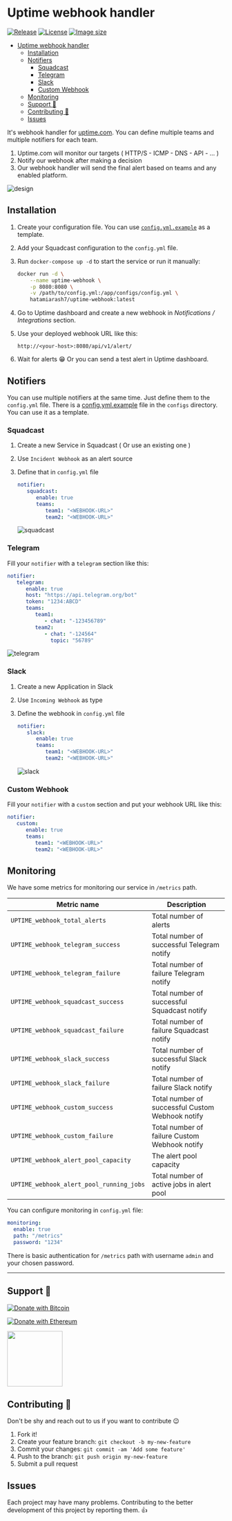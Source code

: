 # Uptime webhook handler

[![Release][release_badge]][release_link]
[![License][badge_license]][link_license]
[![Image size][badge_size_latest]][link_docker_hub]

- [Uptime webhook handler](#uptime-webhook-handler)
  - [Installation](#installation)
  - [Notifiers](#notifiers)
    - [Squadcast](#squadcast)
    - [Telegram](#telegram)
    - [Slack](#slack)
    - [Custom Webhook](#custom-webhook)
  - [Monitoring](#monitoring)
  - [Support 💛](#support-)
  - [Contributing 🤝](#contributing-)
  - [Issues](#issues)

It's webhook handler for [uptime.com](https://uptime.com). You can define multiple teams and multiple notifiers for each team.

1. Uptime.com will monitor our targets ( HTTP/S - ICMP - DNS - API - ... )
2. Notify our webhook after making a decision
3. Our webhook handler will send the final alert based on teams and any enabled platform.

![design](.github/design.jpeg)

## Installation

1. Create your configuration file. You can use [`config.yml.example`](./configs/config.yml.example) as a template.
2. Add your Squadcast configuration to the `config.yml` file.
3. Run `docker-compose up -d` to start the service or run it manually:

   ```bash
   docker run -d \
       --name uptime-webhook \
       -p 8080:8080 \
       -v /path/to/config.yml:/app/configs/config.yml \
       hatamiarash7/uptime-webhook:latest
   ```

4. Go to Uptime dashboard and create a new webhook in *Notifications / Integrations* section.
5. Use your deployed webhook URL like this:

   ```text
   http://<your-host>:8080/api/v1/alert/
   ```

6. Wait for alerts 😁 Or you can send a test alert in Uptime dashboard.

## Notifiers

You can use multiple notifiers at the same time. Just define them to the `config.yml` file. There is a [config.yml.example](./configs/config.yml.example) file in the `configs` directory. You can use it as a template.

### Squadcast

1. Create a new Service in Squadcast ( Or use an existing one )
2. Use `Incident Webhook` as an alert source
3. Define that in `config.yml` file

   ```yaml
   notifier:
      squadcast:
         enable: true
         teams:
            team1: "<WEBHOOK-URL>"
            team2: "<WEBHOOK-URL>"
   ```

   ![squadcast](.github/squadcast.png)

### Telegram

Fill your `notifier` with a `telegram` section like this:

```yaml
notifier:
   telegram:
      enable: true
      host: "https://api.telegram.org/bot"
      token: "1234:ABCD"
      teams:
         team1:
            - chat: "-123456789"
         team2:
            - chat: "-124564"
              topic: "56789"
```

![telegram](.github/telegram.png)

### Slack

1. Create a new Application in Slack
2. Use `Incoming Webhook` as type
3. Define the webhook in `config.yml` file

   ```yaml
   notifier:
      slack:
         enable: true
         teams:
            team1: "<WEBHOOK-URL>"
            team2: "<WEBHOOK-URL>"
   ```

   ![slack](.github/slack.png)

### Custom Webhook

Fill your `notifier` with a `custom` section and put your webhook URL like this:

```yaml
notifier:
   custom:
      enable: true
      teams:
         team1: "<WEBHOOK-URL>"
         team2: "<WEBHOOK-URL>"
```

## Monitoring

We have some metrics for monitoring our service in `/metrics` path.

| Metric name                              | Description                                      |
| ---------------------------------------- | ------------------------------------------------ |
| `UPTIME_webhook_total_alerts`            | Total number of alerts                           |
| `UPTIME_webhook_telegram_success`        | Total number of successful Telegram notify       |
| `UPTIME_webhook_telegram_failure`        | Total number of failure Telegram notify          |
| `UPTIME_webhook_squadcast_success`       | Total number of successful Squadcast notify      |
| `UPTIME_webhook_squadcast_failure`       | Total number of failure Squadcast notify         |
| `UPTIME_webhook_slack_success`           | Total number of successful Slack notify          |
| `UPTIME_webhook_slack_failure`           | Total number of failure Slack notify             |
| `UPTIME_webhook_custom_success`          | Total number of successful Custom Webhook notify |
| `UPTIME_webhook_custom_failure`          | Total number of failure Custom Webhook notify    |
| `UPTIME_webhook_alert_pool_capacity`     | The alert pool capacity                          |
| `UPTIME_webhook_alert_pool_running_jobs` | Total number of active jobs in alert pool        |

You can configure monitoring in `config.yml` file:

```yaml
monitoring:
  enable: true
  path: "/metrics"
  password: "1234"
```

There is basic authentication for `/metrics` path with username `admin` and your chosen password.

---

## Support 💛

[![Donate with Bitcoin](https://img.shields.io/badge/Bitcoin-bc1qmmh6vt366yzjt3grjxjjqynrrxs3frun8gnxrz-orange)](https://donatebadges.ir/donate/Bitcoin/bc1qmmh6vt366yzjt3grjxjjqynrrxs3frun8gnxrz)

[![Donate with Ethereum](https://img.shields.io/badge/Ethereum-0x0831bD72Ea8904B38Be9D6185Da2f930d6078094-blueviolet)](https://donatebadges.ir/donate/Ethereum/0x0831bD72Ea8904B38Be9D6185Da2f930d6078094)

<div><a href="https://payping.ir/@hatamiarash7"><img src="https://cdn.payping.ir/statics/Payping-logo/Trust/blue.svg" height="128" width="128"></a></div>

## Contributing 🤝

Don't be shy and reach out to us if you want to contribute 😉

1. Fork it!
2. Create your feature branch: `git checkout -b my-new-feature`
3. Commit your changes: `git commit -am 'Add some feature'`
4. Push to the branch: `git push origin my-new-feature`
5. Submit a pull request

## Issues

Each project may have many problems. Contributing to the better development of this project by reporting them. 👍

[release_badge]: https://github.com/hatamiarash7/uptime-webhook/actions/workflows/docker.yml/badge.svg
[release_link]: https://github.com/hatamiarash7/uptime-webhook/actions/workflows/docker.yaml
[link_license]: https://github.com/hatamiarash7/uptime-webhook/blob/master/LICENSE
[badge_license]: https://img.shields.io/github/license/hatamiarash7/uptime-webhook.svg?longCache=true
[badge_size_latest]: https://img.shields.io/docker/image-size/hatamiarash7/uptime-webhook/latest?maxAge=30
[link_docker_hub]: https://hub.docker.com/r/hatamiarash7/uptime-webhook/
